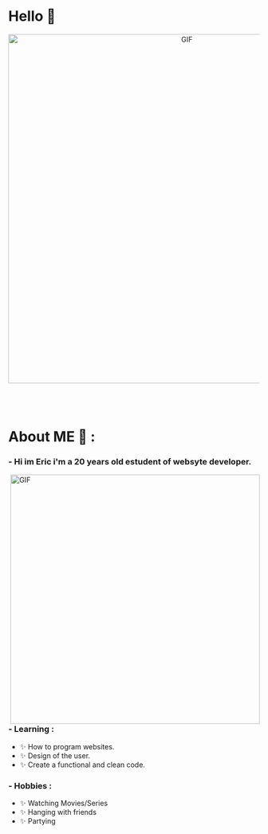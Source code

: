 # Hello 👋

<div align="center">
<img hight="300" width="700" alt="GIF" align="center" src="https://i.pinimg.com/originals/2c/92/4f/2c924f5738ab7e80986cc8ff0290714a.gif">
</div>

</br>
</br>
</br>


# About ME 💬 :

### - Hi im Eric i'm a 20 years old estudent of websyte developer.

<img hight="400" width="500" alt="GIF" align="right" src="https://i.pinimg.com/originals/70/b0/40/70b040cdc3356cfb8c15dfad0650a24e.gif">

### - Learning :
- ✨ How to program websites.
- ✨ Design of the user.
- ✨ Create a functional and clean code.

### - Hobbies : 
- ✨ Watching Movies/Series
- ✨ Hanging with friends
- ✨ Partying

</br>
</br>
</br>

</a>

